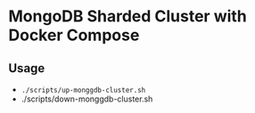 # MongoDB Sharded Cluster with Docker Compose

Usage
--------- 
- `./scripts/up-monggdb-cluster.sh`
- ./scripts/down-monggdb-cluster.sh
